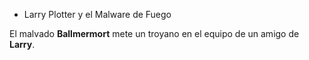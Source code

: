 * Larry Plotter y el Malware de Fuego

El malvado **Ballmermort** mete un troyano en el equipo de un amigo de **Larry**.


